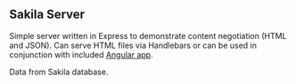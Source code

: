 ## Sakila Server
Simple server written in Express to demonstrate content negotiation (HTML and JSON). Can serve HTML files via Handlebars or can be used in conjunction with included [Angular app](https://github.com/thegreatgabbi/enrichment-angular-day3).

Data from Sakila database.

